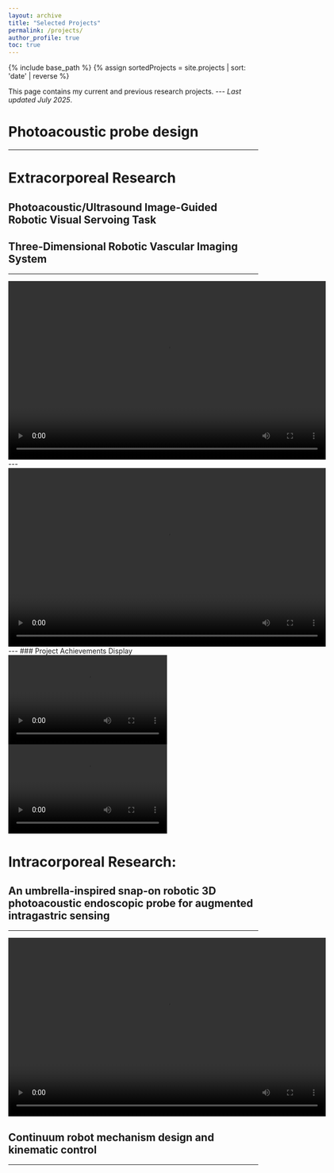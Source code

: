 ```yaml
---
layout: archive
title: "Selected Projects"
permalink: /projects/
author_profile: true
toc: true
---
```

{% include base_path %}
{% assign sortedProjects = site.projects | sort: 'date' | reverse %}

This page contains my current and previous research projects. --- _Last updated July 2025_.

# Photoacoustic probe design 
---



# Extracorporeal Research

## Photoacoustic/Ultrasound Image-Guided Robotic Visual Servoing Task

## Three-Dimensional Robotic Vascular Imaging System
---
<video width="640" height="360" controls>
  <source src="/images/projects/RA_PA_Armscan/15dc18d194005171f56e028d0d4b53d4.mp4">
  Your browser does not support the video tag.
</video>
---
<video width="640" height="360" controls>
  
  <source src="/images/projects/RA_PA_Armscan/24b5955534ea9a7dd513ebae8efbc246.mp4">
  Your browser does not support the video tag.
</video>
---
### Project Achievements Display

<video width="320" height="180" controls>
  <source src="/images/projects/RA_PA_Armscan/red.mp4">
  Your browser does not support the video tag.
</video>

<video width="320" height="180" controls>
  <source src="/images/projects/RA_PA_Armscan/white.mp4">
  Your browser does not support the video tag.
</video>

# Intracorporeal Research:

## An umbrella-inspired snap-on robotic 3D photoacoustic endoscopic probe for augmented intragastric sensing
---
<video width="640" height="360" controls>
  <source src="/images/projects/Umb/14f5b29134bd95f99372ca98c509d5e5.mp4">
  Your browser does not support the video tag.
</video>



## Continuum robot mechanism design and kinematic control
---



